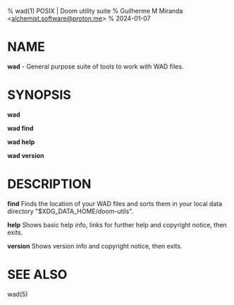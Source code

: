 % wad(1) POSIX | Doom utility suite
% Guilherme M Miranda \<alchemist.software@proton.me\>
% 2024-01-07

NAME
====

**wad** - General purpose suite of tools to work with WAD files.

SYNOPSIS
========

**wad**

**wad find**

**wad help**

**wad version**

DESCRIPTION
===========

**find**
Finds the location of your WAD files and sorts them in your local data
directory "$XDG_DATA_HOME/doom-utils".

**help**
Shows basic help info, links for further help and copyright notice, then exits.

**version**
Shows version info and copyright notice, then exits.

SEE ALSO
========

wad(5)
